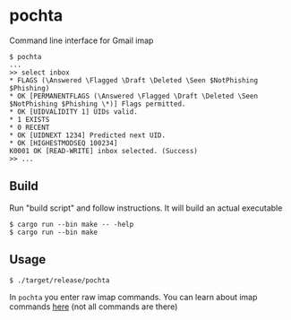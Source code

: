 # pochta

Command line interface for Gmail imap

```console
$ pochta
...
>> select inbox
* FLAGS (\Answered \Flagged \Draft \Deleted \Seen $NotPhishing $Phishing)
* OK [PERMANENTFLAGS (\Answered \Flagged \Draft \Deleted \Seen $NotPhishing $Phishing \*)] Flags permitted.
* OK [UIDVALIDITY 1] UIDs valid.
* 1 EXISTS
* 0 RECENT
* OK [UIDNEXT 1234] Predicted next UID.
* OK [HIGHESTMODSEQ 100234]
K0001 OK [READ-WRITE] inbox selected. (Success)
>> ...
```

## Build

Run "build script" and follow instructions.
It will build an actual executable
```console
$ cargo run --bin make -- -help
$ cargo run --bin make
```

## Usage

``` console
$ ./target/release/pochta
```

In `pochta` you enter raw imap commands.
You can learn about imap commands [here](https://www.rfc-editor.org/rfc/rfc3501)
(not all commands are there)
